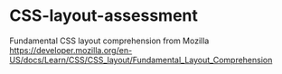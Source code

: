 # CSS-layout-assessment
Fundamental CSS layout comprehension from Mozilla
https://developer.mozilla.org/en-US/docs/Learn/CSS/CSS_layout/Fundamental_Layout_Comprehension
